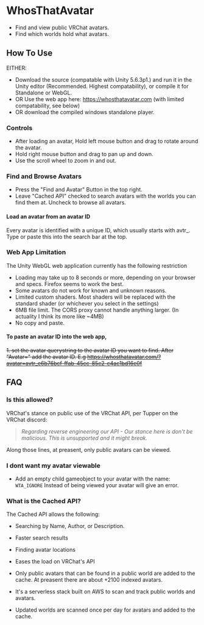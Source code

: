 # WhosThatAvatar
* Find and view public VRChat avatars.
* Find which worlds hold what avatars.

## How To Use
EITHER: 
* Download the source (compatable with Unity 5.6.3p1.) and run it in the Unity editor (Recommended. Highest compatability), or compile it for Standalone or WebGL.
* OR Use the web app here: https://whosthatavatar.com (with limited compatability, see below)
* OR download the compiled windows standalone player.

### Controls
* After loading an avatar, Hold left mouse button and drag to rotate around the avatar.
* Hold right mouse button and drag to pan up and down.
* Use the scroll wheel to zoom in and out.

### Find and Browse Avatars
* Press the "Find and Avatar" Button in the top right.
* Leave "Cached API" checked to search avatars with the worlds you can find them at. Uncheck to browse all avatars.
#### Load an avatar from an avatar ID
Every avatar is identified with a unique ID, which usually starts with avtr_.
Type or paste this into the search bar at the top.

### Web App Limitation
The Unity WebGL web application currently has the following restriction
* Loading may take up to 8 seconds or more, depending on your browser and specs. Firefox seems to work the best.
* Some avatars do not work for known and unknown reasons.
* Limited custom shaders. Most shaders will be replaced with the standard shader (or whichever you select in the settings)
* 6MB file limit. The CORS proxy cannot handle anything larger. (In actuality I think its more like ~4MB)
* No copy and paste. 
#### To paste an avatar ID into the web app, 
  ~~1. set the avatar querystring to the avatar ID you want to find. After "Avatar=" add the avatar ID. 
      E.g https://whosthatavatar.com/?avatar=avtr_e6b76bcf-ffab-45cc-85e2-c4ac1bd16e0f~~




## FAQ
### Is this allowed?
VRChat's stance on public use of the VRChat API, per Tupper on the VRChat discord: 
> *Regarding reverse engineering our API - Our stance here is don't be malicious.  This is unsupported and it might break.*

Along those lines, at preasent, only public avatars can be viewed. 

### I dont want my avatar viewable
* Add an empty child gameobject to your avatar with the name: `WTA_IGNORE`
Instead of being viewed your avatar will give an error.

### What is the Cached API?
The Cached API allows the following:
* Searching by Name, Author, or Description.
* Faster search results
* Finding avatar locations
* Eases the load on VRChat's API

* Only public avatars that can be found in a public world are added to the cache. At preasent there are about +2100 indexed avatars.
* It's a serverless stack built on AWS to scan and track public worlds and avatars.
* Updated worlds are scanned once per day for avatars and added to the cache.
